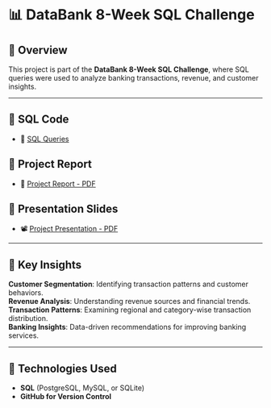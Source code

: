 # 📊 DataBank 8-Week SQL Challenge

## 📝 Overview  
This project is part of the **DataBank 8-Week SQL Challenge**, where SQL queries were used to analyze banking transactions, revenue, and customer insights.

---
## 🔹 SQL Code
- 📜 [SQL Queries](https://github.com/HugoBA25/MIS_443/blob/main/DataBank_8WeekSQLChallenge/databank_queries.sql)
## 🔹 Project Report
- 📕 [Project Report - PDF](https://github.com/HugoBA25/MIS_443/blob/main/DataBank_8WeekSQLChallenge/MIS_443_Project_Present_Nguyen%20Thanh%20Giang_2132300593.pdf)

## 🔹 Presentation Slides
- 📽️ [Project Presentation - PDF](https://github.com/HugoBA25/MIS_443/blob/main/DataBank_8WeekSQLChallenge/MIS_443_Final_Project_Present_Nguyen%20Thanh%20Giang_2132300593.pdf)

---

## 🔹 Key Insights  
**Customer Segmentation**: Identifying transaction patterns and customer behaviors.  
**Revenue Analysis**: Understanding revenue sources and financial trends.  
**Transaction Patterns**: Examining regional and category-wise transaction distribution.  
**Banking Insights**: Data-driven recommendations for improving banking services.  

---

## 🚀 Technologies Used  
- **SQL** (PostgreSQL, MySQL, or SQLite)  
- **GitHub for Version Control**  

